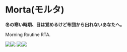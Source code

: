 # Morta(モルタ)

**冬の寒い時期、目は覚めるけど布団から出れないあなたへ。**


Morning Routine RTA.


![](https://i.imgur.com/Fsp7AKn.png)![](https://i.imgur.com/9FniYCD.png)
![](https://i.imgur.com/jms4JH6.png)![](https://i.imgur.com/eJ4TCpz.png)

